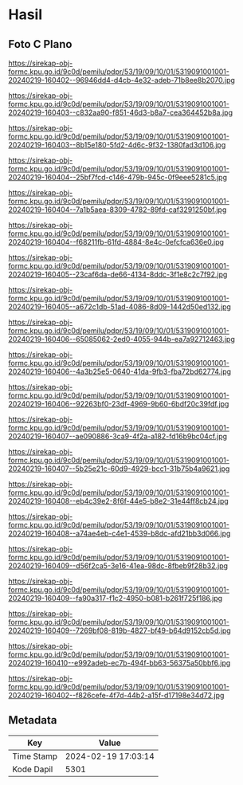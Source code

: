 # Hasil

## Foto C Plano

https://sirekap-obj-formc.kpu.go.id/9c0d/pemilu/pdpr/53/19/09/10/01/5319091001001-20240219-160402--96946dd4-d4cb-4e32-adeb-71b8ee8b2070.jpg

https://sirekap-obj-formc.kpu.go.id/9c0d/pemilu/pdpr/53/19/09/10/01/5319091001001-20240219-160403--c832aa90-f851-46d3-b8a7-cea364452b8a.jpg

https://sirekap-obj-formc.kpu.go.id/9c0d/pemilu/pdpr/53/19/09/10/01/5319091001001-20240219-160403--8b15e180-5fd2-4d6c-9f32-1380fad3d106.jpg

https://sirekap-obj-formc.kpu.go.id/9c0d/pemilu/pdpr/53/19/09/10/01/5319091001001-20240219-160404--25bf7fcd-c146-479b-945c-0f9eee5281c5.jpg

https://sirekap-obj-formc.kpu.go.id/9c0d/pemilu/pdpr/53/19/09/10/01/5319091001001-20240219-160404--7a1b5aea-8309-4782-89fd-caf3291250bf.jpg

https://sirekap-obj-formc.kpu.go.id/9c0d/pemilu/pdpr/53/19/09/10/01/5319091001001-20240219-160404--f68211fb-61fd-4884-8e4c-0efcfca636e0.jpg

https://sirekap-obj-formc.kpu.go.id/9c0d/pemilu/pdpr/53/19/09/10/01/5319091001001-20240219-160405--23caf6da-de66-4134-8ddc-3f1e8c2c7f92.jpg

https://sirekap-obj-formc.kpu.go.id/9c0d/pemilu/pdpr/53/19/09/10/01/5319091001001-20240219-160405--a672c1db-51ad-4086-8d09-1442d50ed132.jpg

https://sirekap-obj-formc.kpu.go.id/9c0d/pemilu/pdpr/53/19/09/10/01/5319091001001-20240219-160406--65085062-2ed0-4055-944b-ea7a92712463.jpg

https://sirekap-obj-formc.kpu.go.id/9c0d/pemilu/pdpr/53/19/09/10/01/5319091001001-20240219-160406--4a3b25e5-0640-41da-9fb3-fba72bd62774.jpg

https://sirekap-obj-formc.kpu.go.id/9c0d/pemilu/pdpr/53/19/09/10/01/5319091001001-20240219-160406--92263bf0-23df-4969-9b60-6bdf20c39fdf.jpg

https://sirekap-obj-formc.kpu.go.id/9c0d/pemilu/pdpr/53/19/09/10/01/5319091001001-20240219-160407--ae090886-3ca9-4f2a-a182-fd16b9bc04cf.jpg

https://sirekap-obj-formc.kpu.go.id/9c0d/pemilu/pdpr/53/19/09/10/01/5319091001001-20240219-160407--5b25e21c-60d9-4929-bcc1-31b75b4a9621.jpg

https://sirekap-obj-formc.kpu.go.id/9c0d/pemilu/pdpr/53/19/09/10/01/5319091001001-20240219-160408--eb4c39e2-8f6f-44e5-b8e2-31e44ff8cb24.jpg

https://sirekap-obj-formc.kpu.go.id/9c0d/pemilu/pdpr/53/19/09/10/01/5319091001001-20240219-160408--a74ae4eb-c4e1-4539-b8dc-afd21bb3d066.jpg

https://sirekap-obj-formc.kpu.go.id/9c0d/pemilu/pdpr/53/19/09/10/01/5319091001001-20240219-160409--d56f2ca5-3e16-41ea-98dc-8fbeb9f28b32.jpg

https://sirekap-obj-formc.kpu.go.id/9c0d/pemilu/pdpr/53/19/09/10/01/5319091001001-20240219-160409--fa90a317-f1c2-4950-b081-b261f725f186.jpg

https://sirekap-obj-formc.kpu.go.id/9c0d/pemilu/pdpr/53/19/09/10/01/5319091001001-20240219-160409--7269bf08-819b-4827-bf49-b64d9152cb5d.jpg

https://sirekap-obj-formc.kpu.go.id/9c0d/pemilu/pdpr/53/19/09/10/01/5319091001001-20240219-160410--e992adeb-ec7b-494f-bb63-56375a50bbf6.jpg

https://sirekap-obj-formc.kpu.go.id/9c0d/pemilu/pdpr/53/19/09/10/01/5319091001001-20240219-160402--f826cefe-4f7d-44b2-a15f-d17198e34d72.jpg


## Metadata

| Key        | Value               |
| ---------- | ------------------- |
| Time Stamp | 2024-02-19 17:03:14 |
| Kode Dapil | 5301                |



